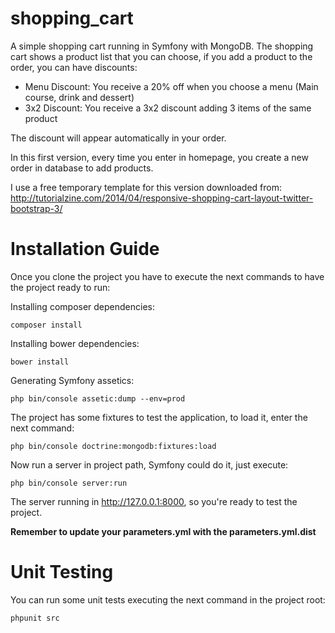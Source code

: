 shopping_cart
=============

A simple shopping cart running in Symfony with MongoDB.
The shopping cart shows a product list that you can choose, if you add a product to the order, you can have discounts:
 - Menu Discount: You receive a 20% off when you choose a menu (Main course, drink and dessert)
 - 3x2 Discount: You receive a 3x2 discount adding 3 items of the same product

The discount will appear automatically in your order.

In this first version, every time you enter in homepage, you create a new order in database to add products.

I use a free temporary template for this version downloaded from: http://tutorialzine.com/2014/04/responsive-shopping-cart-layout-twitter-bootstrap-3/


Installation Guide
==================

Once you clone the project you have to execute the next commands to have the project ready to run:

Installing composer dependencies:
```
composer install
```

Installing bower dependencies:
```
bower install
```

Generating Symfony assetics:
```
php bin/console assetic:dump --env=prod
```

The project has some fixtures to test the application, to load it, enter the next command:
```
php bin/console doctrine:mongodb:fixtures:load
```

Now run a server in project path, Symfony could do it, just execute:

```
php bin/console server:run
```

The server running in http://127.0.0.1:8000, so you're ready to test the project.

**Remember to update your parameters.yml with the parameters.yml.dist**

Unit Testing
============

You can run some unit tests executing the next command in the project root:

```
phpunit src
```
